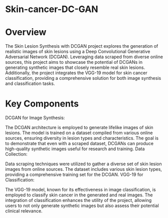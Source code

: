 # Skin-cancer-DC-GAN
# Overview
The Skin Lesion Synthesis with DCGAN project explores the generation of realistic images of skin lesions using a Deep Convolutional Generative Adversarial Network (DCGAN). Leveraging data scraped from diverse online sources, this project aims to showcase the potential of DCGANs in generating synthetic images that closely resemble real skin lesions. Additionally, the project integrates the VGG-19 model for skin cancer classification, providing a comprehensive solution for both image synthesis and classification tasks.

# Key Components
DCGAN for Image Synthesis:

The DCGAN architecture is employed to generate lifelike images of skin lesions.
The model is trained on a dataset compiled from various online sources, ensuring diversity in lesion types and characteristics.
The goal is to demonstrate that even with a scraped dataset, DCGANs can produce high-quality synthetic images useful for research and training.
Data Collection:

Data scraping techniques were utilized to gather a diverse set of skin lesion images from online sources.
The dataset includes various skin lesion types, providing a comprehensive training set for the DCGAN.
VGG-19 for Classification:

The VGG-19 model, known for its effectiveness in image classification, is employed to classify skin cancer in the generated and real images.
The integration of classification enhances the utility of the project, allowing users to not only generate synthetic images but also assess their potential clinical relevance.
